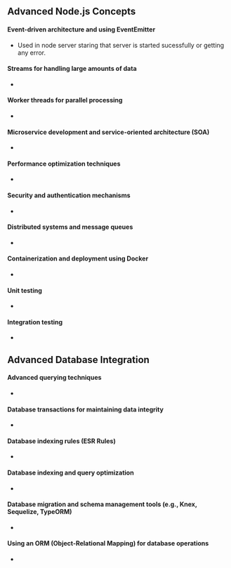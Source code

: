 ## Advanced Node.js Concepts

#### Event-driven architecture and using EventEmitter
- Used in node server staring that server is started sucessfully or getting any error.

#### Streams for handling large amounts of data
- 

#### Worker threads for parallel processing
- 

#### Microservice development and service-oriented architecture (SOA)
- 

#### Performance optimization techniques
- 

#### Security and authentication mechanisms
- 

#### Distributed systems and message queues
- 

#### Containerization and deployment using Docker
- 

#### Unit testing
- 

#### Integration testing
- 


## Advanced Database Integration

#### Advanced querying techniques
- 

#### Database transactions for maintaining data integrity
- 

#### Database indexing rules (ESR Rules)
- 

#### Database indexing and query optimization
- 

#### Database migration and schema management tools (e.g., Knex, Sequelize, TypeORM)
- 

#### Using an ORM (Object-Relational Mapping) for database operations
- 
